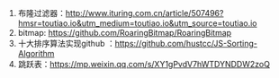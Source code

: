 1. 布隆过滤器：http://www.ituring.com.cn/article/507496?hmsr=toutiao.io&utm_medium=toutiao.io&utm_source=toutiao.io
2. bitmap: https://github.com/RoaringBitmap/RoaringBitmap
3. 十大排序算法实现github ：https://github.com/hustcc/JS-Sorting-Algorithm
4. 跳跃表：https://mp.weixin.qq.com/s/XY1gPvdV7hWTDYNDDW2zoQ